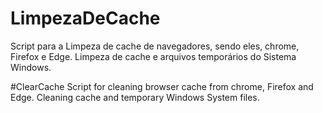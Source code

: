# LimpezaDeCache
Script para a Limpeza de cache de navegadores, sendo eles, chrome, Firefox e Edge.
Limpeza de cache e arquivos temporários do Sistema Windows.

#ClearCache
Script for cleaning browser cache from chrome, Firefox and Edge.
Cleaning cache and temporary Windows System files.
